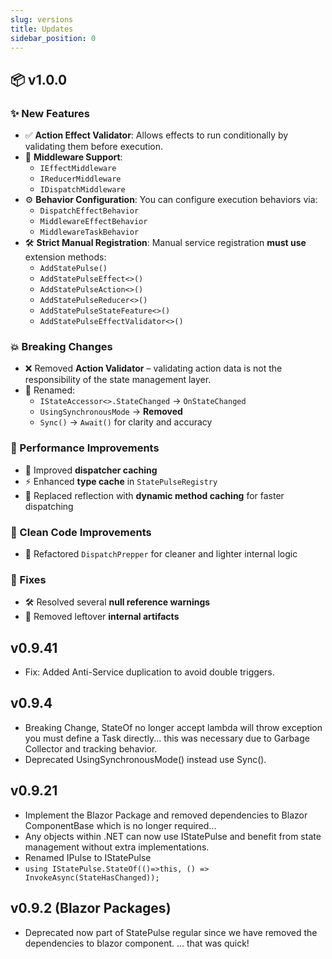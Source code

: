```yaml
---
slug: versions
title: Updates
sidebar_position: 0
---
```


## 📦 v1.0.0

### ✨ New Features

- ✅ **Action Effect Validator**: Allows effects to run conditionally by validating them before execution.
- 🧩 **Middleware Support**:
  - `IEffectMiddleware`
  - `IReducerMiddleware`
  - `IDispatchMiddleware`
- ⚙️ **Behavior Configuration**: You can configure execution behaviors via:
  - `DispatchEffectBehavior`
  - `MiddlewareEffectBehavior`
  - `MiddlewareTaskBehavior`
- 🛠️ **Strict Manual Registration**: Manual service registration **must use** extension methods:
  - `AddStatePulse()`
  - `AddStatePulseEffect<>()`
  - `AddStatePulseAction<>()`
  - `AddStatePulseReducer<>()`
  - `AddStatePulseStateFeature<>()`
  - `AddStatePulseEffectValidator<>()`

### 💥 Breaking Changes

- ❌ Removed **Action Validator** – validating action data is not the responsibility of the state management layer.
- 🔄 Renamed:
  - `IStateAccessor<>.StateChanged` → `OnStateChanged`
  - `UsingSynchronousMode` → **Removed**
  - `Sync()` → `Await()` for clarity and accuracy

### 🚀 Performance Improvements

- 🧠 Improved **dispatcher caching**
- ⚡ Enhanced **type cache** in `StatePulseRegistry`
- 🧬 Replaced reflection with **dynamic method caching** for faster dispatching

### 🧼 Clean Code Improvements

- 🧹 Refactored `DispatchPrepper` for cleaner and lighter internal logic

### 🐞 Fixes

- 🛠️ Resolved several **null reference warnings**
- 🧽 Removed leftover **internal artifacts**

## v0.9.41
- Fix: Added Anti-Service duplication to avoid double triggers.

## v0.9.4
- Breaking Change, StateOf no longer accept lambda will throw exception you must define a Task directly... this was necessary due to Garbage Collector and tracking behavior.
- Deprecated UsingSynchronousMode() instead use Sync().

## v0.9.21
- Implement the Blazor Package and removed dependencies to Blazor ComponentBase which is no longer required... 
- Any objects within .NET can now use IStatePulse and benefit from state management without extra implementations.
- Renamed IPulse to IStatePulse
- ```using IStatePulse.StateOf(()=>this, () => InvokeAsync(StateHasChanged));```


## v0.9.2 (Blazor Packages)
- Deprecated now part of StatePulse regular since we have removed the dependencies to blazor component.
... that was quick!


